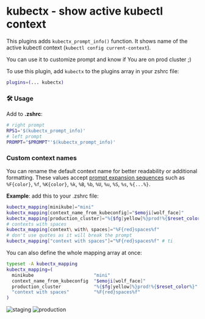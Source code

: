 # kubectx - show active kubectl context

This plugins adds `kubectx_prompt_info()` function. It shows name of the active
kubectl context (`kubectl config current-context`).

You can use it to customize prompt and know if You are on prod cluster ;)

To use this plugin, add `kubectx` to the plugins array in your zshrc file:

```zsh
plugins=(... kubectx)
```

### 🛠️ Usage

Add to **.zshrc**:

```zsh
# right prompt
RPS1='$(kubectx_prompt_info)'
# left prompt
PROMPT="$PROMPT"'$(kubectx_prompt_info)'
```

### Custom context names

You can rename the default context name for better readability or additional formatting.
These values accept [prompt expansion sequences](http://zsh.sourceforge.net/Doc/Release/Prompt-Expansion.html)
such as `%F{color}`, `%f`, `%K{color}`, `%k`, `%B`, `%b`, `%U`, `%u`, `%S`, `%s`, `%{...%}`.

**Example**: add this to your .zshrc file:

```zsh
kubectx_mapping[minikube]="mini"
kubectx_mapping[context_name_from_kubeconfig]="$emoji[wolf_face]"
kubectx_mapping[production_cluster]="%{$fg[yellow]%}prod!%{$reset_color%}"
# contexts with spaces
kubectx_mapping[context\ with\ spaces]="%F{red}spaces%f"
# don't use quotes as it will break the prompt
kubectx_mapping["context with spaces"]="%F{red}spaces%f" # ti
```

You can also define the whole mapping array at once:

```zsh
typeset -A kubectx_mapping
kubectx_mapping=(
  minikube                      "mini"
  context_name_from_kubeconfig  "$emoji[wolf_face]"
  production_cluster            "%{$fg[yellow]%}prod!%{$reset_color%}"
  "context with spaces"         "%F{red}spaces%f"
)
```

![staging](stage.png)
![production](prod.png)
